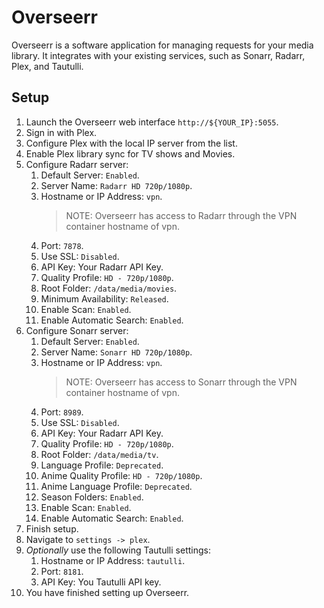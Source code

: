 # Overseerr

Overseerr is a software application for managing requests for your media library. It integrates with your existing services, such as Sonarr, Radarr, Plex, and Tautulli.

## Setup

1. Launch the Overseerr web interface `http://${YOUR_IP}:5055`.
2. Sign in with Plex.
3. Configure Plex with the local IP server from the list.
4. Enable Plex library sync for TV shows and Movies.
5. Configure Radarr server:
   1. Default Server: `Enabled`.
   2. Server Name: `Radarr HD 720p/1080p`.
   3. Hostname or IP Address: `vpn`.
      > NOTE: Overseerr has access to Radarr through the VPN container hostname of vpn.
   4. Port: `7878`.
   5. Use SSL: `Disabled`.
   6. API Key: Your Radarr API Key.
   7. Quality Profile: `HD - 720p/1080p`.
   8. Root Folder: `/data/media/movies`.
   9. Minimum Availability: `Released`.
   10. Enable Scan: `Enabled`.
   11. Enable Automatic Search: `Enabled`.
6. Configure Sonarr server:
   1. Default Server: `Enabled`.
   2. Server Name: `Sonarr HD 720p/1080p`.
   3. Hostname or IP Address: `vpn`.
      > NOTE: Overseerr has access to Sonarr through the VPN container hostname of vpn.
   4. Port: `8989`.
   5. Use SSL: `Disabled`.
   6. API Key: Your Radarr API Key.
   7. Quality Profile: `HD - 720p/1080p`.
   8. Root Folder: `/data/media/tv`.
   9. Language Profile: `Deprecated`.
   10. Anime Quality Profile: `HD - 720p/1080p`.
   11. Anime Language Profile: `Deprecated`.
   12. Season Folders: `Enabled`.
   13. Enable Scan: `Enabled`.
   14. Enable Automatic Search: `Enabled`.
7. Finish setup.
8. Navigate to `settings -> plex`.
9. _Optionally_ use the following Tautulli settings:
   1. Hostname or IP Address: `tautulli`.
   2. Port: `8181`.
   3. API Key: You Tautulli API key.
10. You have finished setting up Overseerr.
